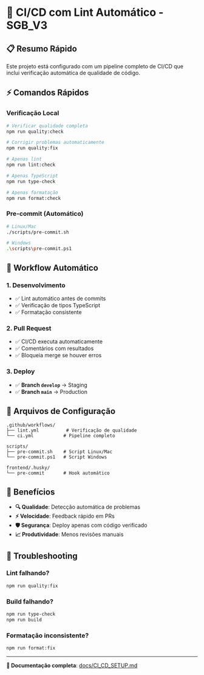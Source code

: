 # 🚀 CI/CD com Lint Automático - SGB_V3

## 📋 Resumo Rápido

Este projeto está configurado com um pipeline completo de CI/CD que inclui verificação automática de qualidade de código.

## ⚡ Comandos Rápidos

### **Verificação Local**
```bash
# Verificar qualidade completa
npm run quality:check

# Corrigir problemas automaticamente
npm run quality:fix

# Apenas lint
npm run lint:check

# Apenas TypeScript
npm run type-check

# Apenas formatação
npm run format:check
```

### **Pre-commit (Automático)**
```bash
# Linux/Mac
./scripts/pre-commit.sh

# Windows
.\scripts\pre-commit.ps1
```

## 🔄 Workflow Automático

### **1. Desenvolvimento**
- ✅ Lint automático antes de commits
- ✅ Verificação de tipos TypeScript
- ✅ Formatação consistente

### **2. Pull Request**
- ✅ CI/CD executa automaticamente
- ✅ Comentários com resultados
- ✅ Bloqueia merge se houver erros

### **3. Deploy**
- ✅ **Branch `develop`** → Staging
- ✅ **Branch `main`** → Production

## 📁 Arquivos de Configuração

```
.github/workflows/
├── lint.yml          # Verificação de qualidade
└── ci.yml           # Pipeline completo

scripts/
├── pre-commit.sh    # Script Linux/Mac
└── pre-commit.ps1   # Script Windows

frontend/.husky/
└── pre-commit       # Hook automático
```

## 🎯 Benefícios

- **🔍 Qualidade**: Detecção automática de problemas
- **⚡ Velocidade**: Feedback rápido em PRs
- **🛡️ Segurança**: Deploy apenas com código verificado
- **📈 Produtividade**: Menos revisões manuais

## 🚨 Troubleshooting

### **Lint falhando?**
```bash
npm run quality:fix
```

### **Build falhando?**
```bash
npm run type-check
npm run build
```

### **Formatação inconsistente?**
```bash
npm run format:fix
```

---

**📝 Documentação completa**: [docs/CI_CD_SETUP.md](docs/CI_CD_SETUP.md) 